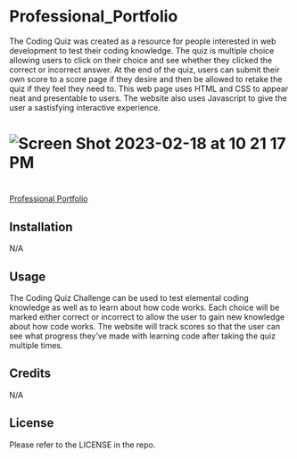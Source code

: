 # Professional_Portfolio

The Coding Quiz was created as a resource for people interested in web development to test their coding knowledge. The quiz is multiple choice allowing users to click on their choice and see whether they clicked the correct or incorrect answer. At the end of the quiz, users can submit their own score to a score page if they desire and then be allowed to retake the quiz if they feel they need to. This web page uses HTML and CSS to appear neat and presentable to users. The website also uses Javascript to give the user a sastisfying interactive experience. 

# ![Screen Shot 2023-02-18 at 10 21 17 PM](https://user-images.githubusercontent.com/61917285/219910941-8acf122c-96b7-4ba9-9be6-2d0507c31abf.png)

#
[Professional Portfolio](https://brainatoms.github.io/Professional_Portfolio/)

## Installation

N/A

## Usage

The Coding Quiz Challenge can be used to test elemental coding knowledge as well as to learn about how code works. Each choice will be marked either correct or incorrect to allow the user to gain new knowledge about how code works. The website will track scores so that the user can see what progress they've made with learning code after taking the quiz multiple times. 

## Credits

N/A

## License

Please refer to the LICENSE in the repo.
